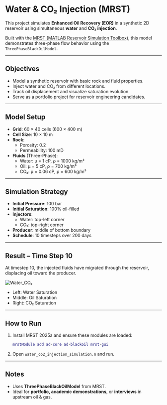 # Water & CO₂ Injection (MRST)

This project simulates **Enhanced Oil Recovery (EOR)** in a synthetic 2D reservoir using simultaneous **water** and **CO₂ injection**.

Built with the [MRST (MATLAB Reservoir Simulation Toolbox)](https://www.sintef.no/projectweb/mrst/), this model demonstrates three-phase flow behavior using the `ThreePhaseBlackOilModel`.

---

##  Objectives

- Model a synthetic reservoir with basic rock and fluid properties.
- Inject water and CO₂ from different locations.
- Track oil displacement and visualize saturation evolution.
- Serve as a portfolio project for reservoir engineering candidates.

---

##  Model Setup

- **Grid**: 60 × 40 cells (600 × 400 m)
- **Cell Size**: 10 × 10 m
- **Rock**:
  - Porosity: 0.2
  - Permeability: 100 mD
- **Fluids** (Three-Phase):
  - Water: μ = 1 cP, ρ = 1000 kg/m³
  - Oil: μ = 5 cP, ρ = 700 kg/m³
  - CO₂: μ = 0.06 cP, ρ = 600 kg/m³

---

##  Simulation Strategy

- **Initial Pressure**: 100 bar
- **Initial Saturation**: 100% oil-filled
- **Injectors**:
  - Water: top-left corner
  - CO₂: top-right corner
- **Producer**: middle of bottom boundary
- **Schedule**: 10 timesteps over 200 days

---

## Result – Time Step 10

At timestep 10, the injected fluids have migrated through the reservoir, displacing oil toward the producer.

![Water_CO₂](images/Water_CO2_t10.png)

- Left: Water Saturation
- Middle: Oil Saturation
- Right: CO₂ Saturation

---

##  How to Run

1. Install MRST 2025a and ensure these modules are loaded:
   ```matlab
   mrstModule add ad-core ad-blackoil mrst-gui
   ```
2. Open `water_co2_injection_simulation.m` and run.

---

##  Notes

- Uses **ThreePhaseBlackOilModel** from MRST.
- Ideal for **portfolio, academic demonstrations**, or **interviews** in upstream oil & gas.
